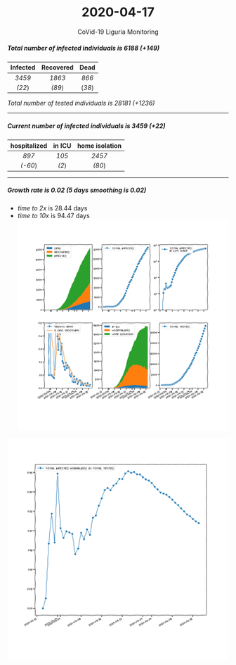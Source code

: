 <div align='center'>

# 2020-04-17
CoVid-19 Liguria Monitoring
</div>

##### Total number of infected individuals is 6188 (+149)
Infected | Recovered | Dead
:---: | :---: | :---:
*3459* | *1863* | *866*
*(22*) | *(89*) | (*38*)

*Total number of tested individuals is 28181 (+1236)*
***
##### Current number of infected individuals is 3459 (+22)
hospitalized | in ICU | home isolation
:---: | :---: | :---:
*897* |*105* |*2457*
*(-60*) |*(2*) |*(80*)
***
##### Growth rate is 0.02 (5 days smoothing is 0.02)
- *time to 2x* is 28.44 days
- *time to 10x* is 94.47 days
![stats][stats]

![infected_normalized][infected_normalized]

[stats]: stats_Liguria.png
[infected_normalized]: infected_normalized_Liguria.png
